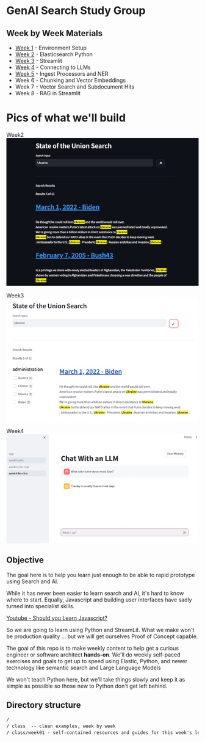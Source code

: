 # GenAI Search Study Group

## Week by Week Materials

* [Week 1](class/week01/README.md) - Environment Setup
* [Week 2](class/week02/README.md) - Elasticsearch Python
* [Week 3](class/week03/README.md) - Streamlit
* [Week 4](class/week04/README.md) - Connecting to LLMs
* [Week 5](class/week05/README.md) - Ingest Processors and NER
* Week 6 - Chunking and Vector Embeddings
* Week 7 - Vector Search and Subdocument Hits
* Week 8 - RAG in Streamlit

# Pics of what we'll build

Week2
![Search App](class/week02/search.jpg)

Week3
![Search Facets](class/week03/facets.jpg)

Week4
![Chat Loops](class/week04/img/LLMChat.jpg)


## Objective

The goal here is to help you learn just enough to be able to rapid prototype using Search and AI.

While it has never been easier to learn search and AI, it's hard to know where to start.  Equally, Javascript and building user interfaces have sadly turned into specialist skills.

[Youtube - Should you Learn Javascript?](https://www.youtube.com/watch?v=Uo3cL4nrGOk)

So we are going to learn using Python and StreamLit. What we make won't be production quality ... but we will get ourselves Proof of Concept capable.

The goal of this repo is to make weekly content to help get a curious engineer or software architect **hands-on**. We'll do weekly self-paced exercises and goals to get up to speed using Elastic, Python, and newer technology like semantic search and Large Language Models

We won't teach Python here, but we'll take things slowly and keep it as simple as possible so those new to Python don't get left behind. 


## Directory structure

```txt
/
/ class  -- clean examples, week by week
/ class/week01 - self-contained resources and guides for this week's learning
```

